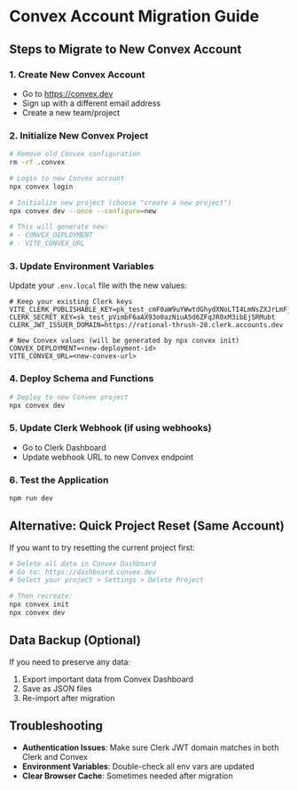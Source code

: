 # Convex Account Migration Guide

## Steps to Migrate to New Convex Account

### 1. Create New Convex Account
- Go to https://convex.dev
- Sign up with a different email address
- Create a new team/project

### 2. Initialize New Convex Project

```bash
# Remove old Convex configuration
rm -rf .convex

# Login to new Convex account
npx convex login

# Initialize new project (choose "create a new project")
npx convex dev --once --configure=new

# This will generate new:
# - CONVEX_DEPLOYMENT
# - VITE_CONVEX_URL
```

### 3. Update Environment Variables

Update your `.env.local` file with the new values:

```env
# Keep your existing Clerk keys
VITE_CLERK_PUBLISHABLE_KEY=pk_test_cmF0aW9uYWwtdGhydXNoLTI4LmNsZXJrLmFjY291bnRzLmRldiQ
CLERK_SECRET_KEY=sk_test_pVimbF6aAX93o0azNiuA5d6ZFqJR0xM3ibEjSRMubt
CLERK_JWT_ISSUER_DOMAIN=https://rational-thrush-28.clerk.accounts.dev

# New Convex values (will be generated by npx convex init)
CONVEX_DEPLOYMENT=<new-deployment-id>
VITE_CONVEX_URL=<new-convex-url>
```

### 4. Deploy Schema and Functions

```bash
# Deploy to new Convex project
npx convex dev
```

### 5. Update Clerk Webhook (if using webhooks)
- Go to Clerk Dashboard
- Update webhook URL to new Convex endpoint

### 6. Test the Application

```bash
npm run dev
```

## Alternative: Quick Project Reset (Same Account)

If you want to try resetting the current project first:

```bash
# Delete all data in Convex Dashboard
# Go to: https://dashboard.convex.dev
# Select your project > Settings > Delete Project

# Then recreate:
npx convex init
npx convex dev
```

## Data Backup (Optional)

If you need to preserve any data:

1. Export important data from Convex Dashboard
2. Save as JSON files
3. Re-import after migration

## Troubleshooting

- **Authentication Issues**: Make sure Clerk JWT domain matches in both Clerk and Convex
- **Environment Variables**: Double-check all env vars are updated
- **Clear Browser Cache**: Sometimes needed after migration
